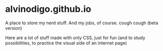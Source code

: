 # alvinodigo.github.io
A place to store my nerd stuff. And my jobs, of course. cough cough
(beta version)

Here are a lot of stuff made with only CSS, just for fun (and to study possibilities, to practice the visual side of an internet page)
